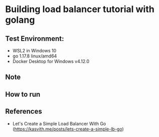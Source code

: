 # Building load balancer tutorial with golang
  
## Test Environment: 
  - WSL2 in Windows 10
  - go 1.17.8 linux/amd64
  - Docker Desktop for Windows v4.12.0

## Note

## How to run

## References
  - Let's Create a Simple Load Balancer With Go (https://kasvith.me/posts/lets-create-a-simple-lb-go)
